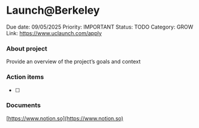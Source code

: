 # Launch@Berkeley

Due date: 09/05/2025
Priority: IMPORTANT
Status: TODO
Category: GROW
Link: https://www.uclaunch.com/apply

### About project

Provide an overview of the project’s goals and context

### Action items

- [ ]  

### Documents

[https://www.notion.so](https://www.notion.so)